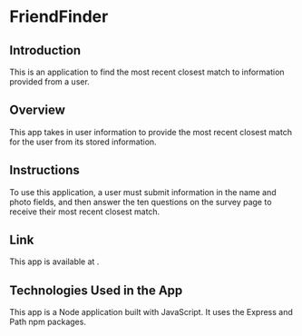 # FriendFinder

## Introduction
This is an application to find the most recent closest match to information provided from a user.

## Overview
This app takes in user information to provide the most recent closest match for the user from its stored information.

## Instructions
To use this application, a user must submit information in the name and photo fields, and then answer the ten questions on the survey page to receive their most recent closest match.

## Link
This app is available at <to be updated>.

## Technologies Used in the App
This app is a Node application built with JavaScript. It uses the Express and Path npm packages.
